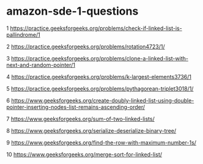 # amazon-sde-1-questions

1 https://practice.geeksforgeeks.org/problems/check-if-linked-list-is-pallindrome/1

2 https://practice.geeksforgeeks.org/problems/rotation4723/1/

3 https://practice.geeksforgeeks.org/problems/clone-a-linked-list-with-next-and-random-pointer/1

4 https://practice.geeksforgeeks.org/problems/k-largest-elements3736/1

5 https://practice.geeksforgeeks.org/problems/pythagorean-triplet3018/1/

6 https://www.geeksforgeeks.org/create-doubly-linked-list-using-double-pointer-inserting-nodes-list-remains-ascending-order/

7 https://www.geeksforgeeks.org/sum-of-two-linked-lists/

8 https://www.geeksforgeeks.org/serialize-deserialize-binary-tree/

9 https://www.geeksforgeeks.org/find-the-row-with-maximum-number-1s/

10 https://www.geeksforgeeks.org/merge-sort-for-linked-list/
